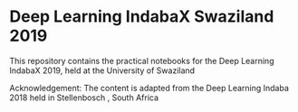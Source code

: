 # Deep Learning IndabaX Swaziland 2019
  
This repository contains the practical notebooks for the Deep Learning IndabaX
2019, held at the University of Swaziland


Acknowledgement:
The content is adapted from the Deep Learning Indaba 2018 held in Stellenbosch , South Africa
